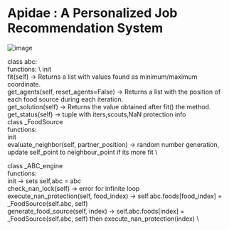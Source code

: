 # Apidae : A Personalized Job Recommendation System
![image](https://github.com/shanbhxg/Apidae/assets/76104354/97a26f1d-1dda-462f-8ea8-aa8772f9f041)

class abc: \
functions: \ 
init \
          fit(self) -> Returns a list with values found as minimum/maximum coordinate. \
          get_agents(self, reset_agents=False) -> Returns a list with the position of each food source during each iteration. \
          get_solution(self) -> Returns the value obtained after fit() the method. \
          get_status(self) -> tuple with iters,scouts,NaN protection info
<br>
class _FoodSource \
functions: \
init \
evaluate_neighbor(self, partner_position) -> random number generation, update self_point to neighbour_point if its more fit \

class _ABC_engine \
functions: \
init -> sets self,abc = abc \
check_nan_lock(self) -> error for infinite loop \
execute_nan_protection(self, food_index) -> self.abc.foods[food_index] = _FoodSource(self.abc, self) \
generate_food_source(self, index) -> self.abc.foods[index] = _FoodSource(self.abc, self) then execute_nan_protection(index) \



          

